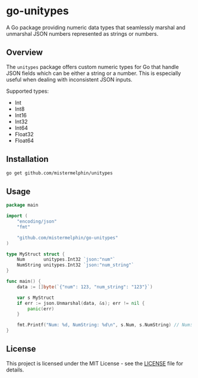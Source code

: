 # go-unitypes

A Go package providing numeric data types that seamlessly marshal and unmarshal JSON numbers represented as strings or numbers.

## Overview

The `unitypes` package offers custom numeric types for Go that handle JSON fields which can be either a string or a number. This is especially useful when dealing with inconsistent JSON inputs.

Supported types:

- Int
- Int8
- Int16
- Int32
- Int64
- Float32
- Float64

## Installation

```bash
go get github.com/mistermelphin/unitypes
```

## Usage

```go
package main

import (
    "encoding/json"
    "fmt"

    "github.com/mistermelphin/go-unitypes"
)

type MyStruct struct {
    Num       unitypes.Int32 `json:"num"`
    NumString unitypes.Int32 `json:"num_string"`
}

func main() {
    data := []byte(`{"num": 123, "num_string": "123"}`)

    var s MyStruct
    if err := json.Unmarshal(data, &s); err != nil {
        panic(err)
    }

    fmt.Printf("Num: %d, NumString: %d\n", s.Num, s.NumString) // Num: 123, NumString: 123
}
```

## License

This project is licensed under the MIT License - see the [LICENSE](LICENSE) file for details.
